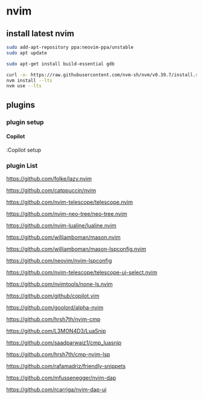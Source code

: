 # nvim

## install latest nvim

```bash
sudo add-apt-repository ppa:neovim-ppa/unstable
sudo apt update

sudo apt-get install build-essential gdb

curl -o- https://raw.githubusercontent.com/nvm-sh/nvm/v0.39.7/install.sh | bash
nvm install --lts
nvm use --lts
```

## plugins

### plugin setup

#### Copilot

:Copilot setup

### plugin List

https://github.com/folke/lazy.nvim

https://github.com/catppuccin/nvim

https://github.com/nvim-telescope/telescope.nvim

https://github.com/nvim-neo-tree/neo-tree.nvim

https://github.com/nvim-lualine/lualine.nvim

https://github.com/williamboman/mason.nvim

https://github.com/williamboman/mason-lspconfig.nvim

https://github.com/neovim/nvim-lspconfig

https://github.com/nvim-telescope/telescope-ui-select.nvim

https://github.com/nvimtools/none-ls.nvim

https://github.com/github/copilot.vim

https://github.com/goolord/alpha-nvim

https://github.com/hrsh7th/nvim-cmp

https://github.com/L3MON4D3/LuaSnip

https://github.com/saadparwaiz1/cmp_luasnip

https://github.com/hrsh7th/cmp-nvim-lsp

https://github.com/rafamadriz/friendly-snippets

https://github.com/mfussenegger/nvim-dap

https://github.com/rcarriga/nvim-dap-ui

